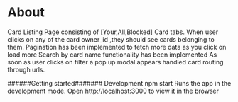 # About

Card Listing Page consisting of [Your,All,Blocked] Card tabs.
When user clicks on any of the card owner_id ,they should see cards belonging to them.
Pagination has been implemented to fetch more data as you click on load more
Search by card name functionality has been implemented
As soon as user clicks on filter a pop up modal appears
handled card routing through urls.

######Getting started#######
Development
npm start
Runs the app in the development mode. Open http://localhost:3000 to view it in the browser
